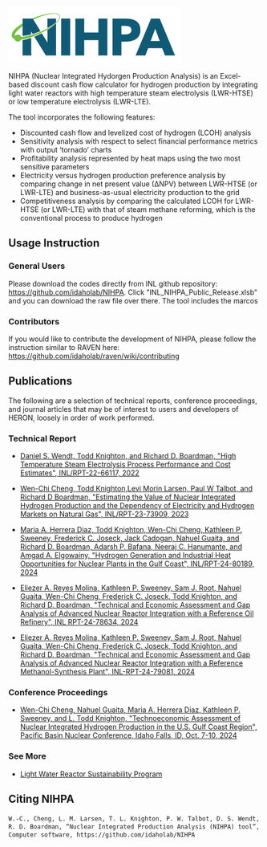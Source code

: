 ![NIHPA Logo](./logo/24-50764_NIHPA_R2.jpg)
  
NIHPA (Nuclear Integrated Hydorgen Production Analysis) is an Excel-based discount cash flow calculator 
for hydrogen production by integrating light water reactors with high temperature steam electrolysis (LWR-HTSE) or 
low temperature electrolysis (LWR-LTE).
 
The tool incorporates the following features:

- Discounted cash flow and levelized cost of hydrogen (LCOH) analysis
- Sensitivity analysis with respect to select financial performance metrics with output ‘tornado’ charts
- Profitability analysis represented by heat maps using the two most sensitive parameters
- Electricity versus hydrogen production preference analysis by comparing change in net present value (∆NPV) between LWR-HTSE (or LWR-LTE) and business-as-usual electricity production to the grid
- Competitiveness analysis by comparing the calculated LCOH for LWR-HTSE (or LWR-LTE) with that of steam methane reforming, which is the conventional process to produce hydrogen

## Usage Instruction

### General Users
Please download the codes directly from INL github repository: https://github.com/idaholab/NIHPA. Click "INL_NIHPA_Public_Release.xlsb" and you can download the raw file over there. The tool includes the marcos 

### Contributors
If you would like to contribute the development of NIHPA, please follow the instruction similar to RAVEN here: https://github.com/idaholab/raven/wiki/contributing 

## Publications
The following are a selection of technical reports, conference proceedings, and journal articles that may be of interest to users and developers of HERON, loosely in order of work performed.

### Technical Report
- [Daniel S. Wendt, Todd Knighton, and Richard D. Boardman, "High Temperature Steam Electrolysis Process Performance and Cost Estimates", INL/RPT-22-66117, 2022](https://www.osti.gov/biblio/1867883)

- [Wen-Chi Cheng, Todd Knighton,Levi Morin Larsen, Paul W Talbot, and Richard D Boardman, "Estimating the Value of Nuclear Integrated Hydrogen Production and the Dependency of Electricity and Hydrogen Markets on Natural Gas", INL/RPT-23-73909, 2023](https://www.osti.gov/biblio/2315033)

- [Maria A. Herrera Diaz, Todd Knighton, Wen-Chi Cheng, Kathleen P. Sweeney, Frederick C. Joseck, Jack Cadogan, Nahuel Guaita, and Richard D. Boardman, Adarsh P. Bafana, Neeraj C. Hanumante, and Amgad A. Elgowainy, "Hydrogen Generation and Industrial Heat Opportunities for Nuclear Plants in the Gulf Coast", INL/RPT-24-80189, 2024](https://www.osti.gov/biblio/2439929)

- [Eliezer A. Reyes Molina, Kathleen P. Sweeney, Sam J. Root, Nahuel Guaita, Wen-Chi Cheng, Frederick C. Joseck, Todd Knighton, and Richard D. Boardman, "Technical and Economic Assessment and Gap Analysis of Advanced Nuclear Reactor Integration with a Reference Oil Refinery", INL RPT-24-78634, 2024](https://www.osti.gov/biblio/2438486)

- [Eliezer A. Reyes Molina, Kathleen P. Sweeney, Sam J. Root, Nahuel Guaita, Wen-Chi Cheng, Frederick C. Joseck, Todd Knighton, and Richard D. Boardman, "Technical and Economic Assessment and Gap Analysis of Advanced Nuclear Reactor Integration with a Reference Methanol-Synthesis Plant", INL-RPT-24-79081, 2024](https://www.osti.gov/biblio/2438487)

### Conference Proceedings
- [Wen-Chi Cheng, Nahuel Guaita, Maria A. Herrera Diaz, Kathleen P. Sweeney, and L. Todd Knighton, "Technoeconomic Assessment of Nuclear Integrated Hydrogen Production in the U.S. Gulf Coast Region", Pacific Basin Nuclear Conference, Idaho Falls, ID, Oct. 7-10, 2024](https://www.ans.org/meetings/pbnc2024/session/view-2730/)

### See More
- [Light Water Reactor Sustainability Program](https://lwrs.inl.gov/nihpa)

## Citing NIHPA

	W.-C., Cheng, L. M. Larsen, T. L. Knighton, P. W. Talbot, D. S. Wendt, R. D. Boardman, “Nuclear Integrated Production Analysis (NIHPA) tool”, Computer software, https://github.com/idaholab/NIHPA

